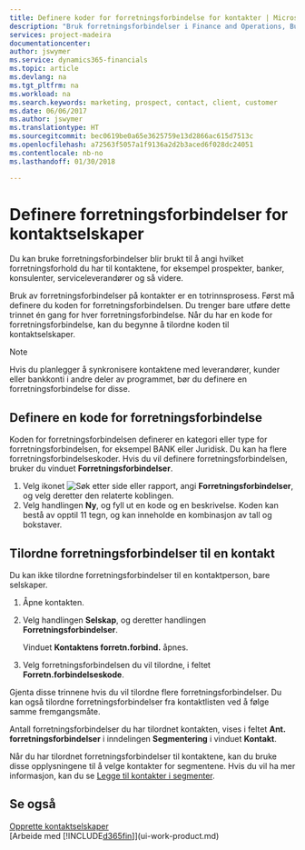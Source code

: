 ```yaml
---
title: Definere koder for forretningsforbindelse for kontakter | Microsoft-dokumentasjon
description: "Bruk forretningsforbindelser i Finance and Operations, Business edition til å hjelpe til med markedsføring, og til å angi hvilket forretningsforhold du har til prospekter, klienter og kunder, for eksempel en bank eller serviceleverandør."
services: project-madeira
documentationcenter: 
author: jswymer
ms.service: dynamics365-financials
ms.topic: article
ms.devlang: na
ms.tgt_pltfrm: na
ms.workload: na
ms.search.keywords: marketing, prospect, contact, client, customer
ms.date: 06/06/2017
ms.author: jswymer
ms.translationtype: HT
ms.sourcegitcommit: bec0619be0a65e3625759e13d2866ac615d7513c
ms.openlocfilehash: a72563f5057a1f9136a2d2b3aced6f028dc24051
ms.contentlocale: nb-no
ms.lasthandoff: 01/30/2018

---
```

# <a name="setting-up-business-relations-on-contact-companies"></a>Definere forretningsforbindelser for kontaktselskaper
Du kan bruke forretningsforbindelser blir brukt til å angi hvilket forretningsforhold du har til kontaktene, for eksempel prospekter, banker, konsulenter, serviceleverandører og så videre.

Bruk av forretningsforbindelser på kontakter er en totrinnsprosess. Først må definere du koden for forretningsforbindelsen. Du trenger bare utføre dette trinnet én gang for hver forretningsforbindelse. Når du har en kode for forretningsforbindelse, kan du begynne å tilordne koden til kontaktselskaper.

> [!NOTE]  
>   Hvis du planlegger å synkronisere kontaktene med leverandører, kunder eller bankkonti i andre deler av programmet, bør du definere en forretningsforbindelse for disse.

## <a name="to-define-a-business-relation-code"></a>Definere en kode for forretningsforbindelse
Koden for forretningsforbindelsen definerer en kategori eller type for forretningsforbindelsen, for eksempel BANK eller Juridisk. Du kan ha flere forretningsforbindelseskoder. Hvis du vil definere forretningsforbindelsen, bruker du vinduet **Forretningsforbindelser**.

1. Velg ikonet ![Søk etter side eller rapport](media/ui-search/search_small.png "Søk etter side eller rapport"), angi **Forretningsforbindelser**, og velg deretter den relaterte koblingen.
2. Velg handlingen **Ny**, og fyll ut en kode og en beskrivelse. Koden kan bestå av opptil 11 tegn, og kan inneholde en kombinasjon av tall og bokstaver.

## <a name="AssignBusRelContact"></a> Tilordne forretningsforbindelser til en kontakt
Du kan ikke tilordne forretningsforbindelser til en kontaktperson, bare selskaper.

1. Åpne kontakten.
2. Velg handlingen **Selskap**, og deretter handlingen **Forretningsforbindelser**.

    Vinduet **Kontaktens forretn.forbind.** åpnes.
3. Velg forretningsforbindelsen du vil tilordne, i feltet **Forretn.forbindelseskode**.

Gjenta disse trinnene hvis du vil tilordne flere forretningsforbindelser. Du kan også tilordne forretningsforbindelser fra kontaktlisten ved å følge samme fremgangsmåte.

Antall forretningsforbindelser du har tilordnet kontakten, vises i feltet **Ant. forretningsforbindelser** i inndelingen **Segmentering** i vinduet **Kontakt**.

Når du har tilordnet forretningsforbindelser til kontaktene, kan du bruke disse opplysningene til å velge kontakter for segmentene. Hvis du vil ha mer informasjon, kan du se [Legge til kontakter i segmenter](marketing-add-contact-segment.md).

## <a name="see-also"></a>Se også
[Opprette kontaktselskaper](marketing-create-contact-companies.md)  
[Arbeide med [!INCLUDE[d365fin](includes/d365fin_md.md)]](ui-work-product.md)


